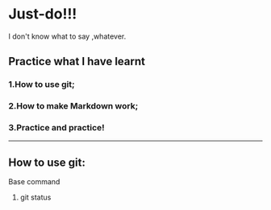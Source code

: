 # Just-do!!!
I don't know what to say ,whatever.
## Practice what I have learnt
### 1.How to use git;
### 2.How to make Markdown work;
### 3.Practice and practice!
---
## How to use git:
Base command
1. git status

